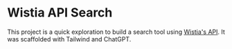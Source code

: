 # Wistia API Search

This project is a quick exploration to build a search tool using [Wistia's API](https://docs.wistia.com/reference). It was scaffolded with Tailwind and ChatGPT. 